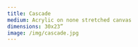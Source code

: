 ```yaml
---
title: Cascade
medium: Acrylic on none stretched canvas
dimensions: 30x23”
image: /img/cascade.jpg
---
```

